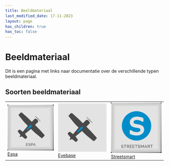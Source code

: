 ```yaml
---
title: Beeldmateriaal
last_modified_date: 17-11-2023
layout: page
has_children: true
has_toc: false
---
```


Beeldmateriaal
==============

Dit is een pagina met links naar documentatie over de verschillende typen beeldmateriaal.

## Soorten beeldmateriaal

|     |     |     |
| --- | --- | --- |
| [![](Espa_200x200.png)](Espa/Espa.html)<br>[Espa](Espa/Espa.html) | [![](Eyebase_200x200.png)](Eyebase/Eyebase.html)<br>[Eyebase](Eyebase/Eyebase.html) | [![](Streetsmart_200x200.png)](Streetsmart/Streetsmart.html)<br>[Streetsmart](Streetsmart/Streetsmart.html) |
